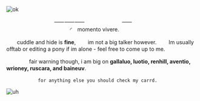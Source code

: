 ![ok](https://64.media.tumblr.com/fa0137eceb34aa09b8180f57cb640b70/4fdcaf60041a95f6-e0/s1280x1920/30ea05f2d971d5d8678d19ed3a7243e201c730d5.pnj)

　　　　　　　　　⸺⸺⸺　　　　　　　⸺
　　　　　　　　　　　　◜　momento vivere.

　　cuddle and hide is **fine**, 　　im not a big talker however. 
　　Im usually offtab or editing a pony if im alone - feel free to come up to me.



  　　　　 fair warning though, i am big on __gallaluo, luotio, renhill, aventio, wrioney, ruscara, and baineuv__.

      　　 　　  for anything else you should check my carrd.

![uh](https://64.media.tumblr.com/005ab938f156186a2980988753b3ff4d/4fdcaf60041a95f6-6d/s1280x1920/6fab98b54ce2392a0bec77cf80eca598f4f57688.pnj)

